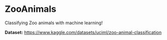 # ZooAnimals
Classifying Zoo animals with machine learning!


**Dataset:** https://www.kaggle.com/datasets/uciml/zoo-animal-classification
